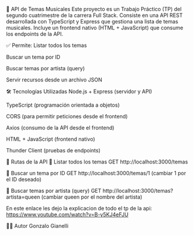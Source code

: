 🎵 API de Temas Musicales
Este proyecto es un Trabajo Práctico (TP) del segundo cuatrimestre de la carrera Full Stack.
Consiste en una API REST desarrollada con TypeScript y Express que gestiona una lista de temas musicales.
Incluye un frontend nativo (HTML + JavaScript) que consume los endpoints de la API.

✅ Permite:
Listar todos los temas

Buscar un tema por ID

Buscar temas por artista (query)

Servir recursos desde un archivo JSON 

🛠️ Tecnologías Utilizadas
Node.js + Express (servidor y API)

TypeScript (programación orientada a objetos)

CORS (para permitir peticiones desde el frontend)

Axios (consumo de la API desde el frontend)

HTML + JavaScript (frontend nativo)

Thunder Client (pruebas de endpoints)

📡 Rutas de la API
🔹 Listar todos los temas
GET http://localhost:3000/temas

🔹 Buscar un tema por ID
GET http://localhost:3000/temas/1
(cambiar 1 por el ID deseado)

🔹 Buscar temas por artista (query)
GET http://localhost:3000/temas?artista=queen
(cambiar queen por el nombre del artista)

En este enlace les dejo la explicacion de todo el tp de la api: https://www.youtube.com/watch?v=B-y5KJ4eFJU

👨‍💻 Autor
Gonzalo Gianelli
